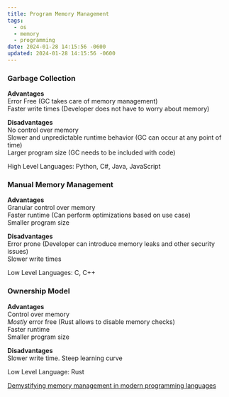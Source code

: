 ```yaml
---
title: Program Memory Management
tags:
  - os
  - memory
  - programming
date: 2024-01-28 14:15:56 -0600
updated: 2024-01-28 14:15:56 -0600
---
```


### Garbage Collection

**Advantages**  
Error Free (GC takes care of memory management)  
Faster write times (Developer does not have to worry about memory)

**Disadvantages**  
No control over memory  
Slower and unpredictable runtime behavior (GC can occur at any point of time)  
Larger program size (GC needs to be included with code)

High Level Languages: Python, C#, Java, JavaScript

### Manual Memory Management

**Advantages**  
Granular control over memory  
Faster runtime (Can perform optimizations based on use case)  
Smaller program size

**Disadvantages**  
Error prone (Developer can introduce memory leaks and other security issues)  
Slower write times

Low Level Languages: C, C++

### Ownership Model

**Advantages**  
Control over memory  
_Mostly_ error free (Rust allows to disable memory checks)  
Faster runtime  
Smaller program size  

**Disadvantages**  
Slower write time. Steep learning curve

Low Level Language: Rust

[Demystifying memory management in modern programming languages](https://dev.to/deepu105/demystifying-memory-management-in-modern-programming-languages-ddd)
